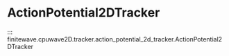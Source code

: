 # ActionPotential2DTracker
::: finitewave.cpuwave2D.tracker.action_potential_2d_tracker.ActionPotential2DTracker
